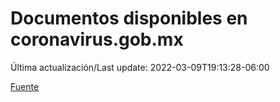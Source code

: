 # Documentos disponibles en coronavirus.gob.mx

Última actualización/Last update: 2022-03-09T19:13:28-06:00

 [Fuente](https://coronavirus.gob.mx/)
